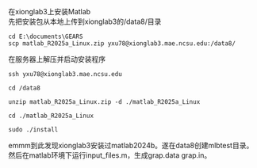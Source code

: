 在xionglab3上安装Matlab  
先把安装包从本地上传到xionglab3的/data8/目录
```
cd E:\documents\GEARS
scp matlab_R2025a_Linux.zip yxu78@xionglab3.mae.ncsu.edu:/data8/
```
在服务器上解压并启动安装程序
```
ssh yxu78@xionglab3.mae.ncsu.edu
```
```
cd /data8
```
```
unzip matlab_R2025a_Linux.zip -d ./matlab_R2025a_Linux
```
```
cd ./matlab_R2025a_Linux
```
```
sudo ./install
```
emmm到此发现xionglab3安装过matlab2024b。遂在data8创建mlbtest目录。然后在matlab环境下运行input_files.m，生成grap.data  grap.in。
